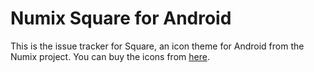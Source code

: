 Numix Square for Android
==============
This is the issue tracker for Square, an icon theme for Android from the Numix project. You can buy the icons from [here](https://play.google.com/store/apps/details?id=com.numix.icons_square).
